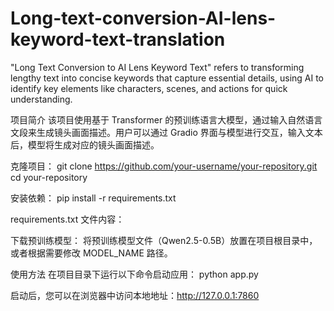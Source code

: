 # Long-text-conversion-AI-lens-keyword-text-translation
"Long Text Conversion to AI Lens Keyword Text" refers to transforming lengthy text into concise keywords that capture essential details, using AI to identify key elements like characters, scenes, and actions for quick understanding.

项目简介
该项目使用基于 Transformer 的预训练语言大模型，通过输入自然语言文段来生成镜头画面描述。用户可以通过 Gradio 界面与模型进行交互，输入文本后，模型将生成对应的镜头画面描述。

克隆项目：
git clone https://github.com/your-username/your-repository.git
cd your-repository

安装依赖：
pip install -r requirements.txt

requirements.txt 文件内容：

下载预训练模型：
将预训练模型文件（Qwen2.5-0.5B）放置在项目根目录中，或者根据需要修改 MODEL_NAME 路径。

使用方法
在项目目录下运行以下命令启动应用：
python app.py

启动后，您可以在浏览器中访问本地地址：http://127.0.0.1:7860

